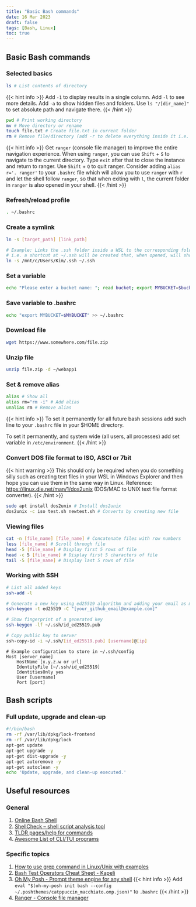 ```yaml
---
title: "Basic Bash commands"
date: 16 Mar 2023
draft: false
tags: [Bash, Linux]
toc: true
---
```

## Basic Bash commands

### Selected basics
```bash
ls # List contents of directory
```

{{< hint info >}}
Add `-1` to display results in a single column. Add `-l` to see more details. Add `-a` to show hidden files and folders. Use `ls "/[dir_name]"` to set absolute path and navigate there. 
{{< /hint >}}


```bash
pwd # Print working directory 
mv # Move directory or rename 
touch file.txt # Create file.txt in current folder
rm # Remove file/directory (add -r to delete everything inside it i.e. recursively)
```

{{< hint info >}}
Get `ranger` (console file manager) to improve the entire navigation experience. When using `ranger`, you can use `Shift` + `S` to navigate to the current directory. Type `exit` after that to close the instance and return to ranger. Use `Shift` + `Q` to quit ranger. Consider adding `alias r='. ranger'` to your `.bashrc` file which will allow you to use `ranger` with `r` and let the shell follow `ranger`, so that when exiting with `l`, the current folder in `ranger` is also opened in your shell.
{{< /hint >}}

### Refresh/reload profile
```bash
. ~/.bashrc
```

### Create a symlink
```bash
ln -s [target_path] [link_path]

# Example: Links the .ssh folder inside a WSL to the corresponding folder on Windows
# i.e. a shortcut at ~/.ssh will be created that, when opened, will show the contents of C:\Users\Kim\.ssh
ln -s /mnt/c/Users/Kim/.ssh ~/.ssh
```

### Set a variable
```bash
echo "Please enter a bucket name: "; read bucket; export MYBUCKET=$bucket
```

### Save variable to .bashrc
```bash
echo "export MYBUCKET=$MYBUCKET" >> ~/.bashrc
```

### Download file
```bash
wget https://www.somewhere.com/file.zip
```

### Unzip file
```bash
unzip file.zip -d ~/webapp1
```

### Set & remove alias
```bash
alias # Show all
alias rm="rm -i" # Add alias
unalias rm # Remove alias
```
{{< hint info >}}
To set it permanently for all future bash sessions add such line to your `.bashrc` file in your $HOME directory.

To set it permanently, and system wide (all users, all processes) add set variable in `/etc/environment`.
{{< /hint >}}


### Convert DOS file format to ISO, ASCI or 7bit

{{< hint warning >}}
This should only be required when you do something silly such as creating text files in your WSL in Windows Explorer and then hope you can use them in the same way in Linux. Reference: https://linux.die.net/man/1/dos2unix (DOS/MAC to UNIX text file format converter).
{{< /hint >}}

```bash
sudo apt install dos2unix # Install dos2unix
dos2unix -c iso test.sh newtest.sh # Converts by creating new file
```

### Viewing files
```bash
cat -n [file_name] [file_name] # Concatenate files with row numbers
less [file_name] # Scroll through file
head -5 [file_name] # Display first 5 rows of file
head -c 5 [file_name] # Display first 5 characters of file
tail -5 [file_name] # Display last 5 rows of file
```

### Working with SSH
```bash
# List all added keys
ssh-add -l

# Generate a new key using ed25519 algorithm and adding your email as meta data
ssh-keygen -t ed25519 -C "[your_github_email@example.com]"

# Show fingerprint of a generated key
ssh-keygen -lf ~/.ssh/id_ed25519.pub

# Copy public key to server
ssh-copy-id -i ~/.ssh/[id_ed25519.pub] [username]@[ip]
```

```
# Example configuration to store in ~/.ssh/config 
Host [server_name]
    HostName [x.y.z.w or url]
    IdentityFile [~/.ssh/id_ed25519]
    IdentitiesOnly yes
    User [username]
    Port [port]
```


## Bash scripts

### Full update, upgrade and clean-up

```bash
#!/bin/bash
rm -rf /var/lib/dpkg/lock-frontend
rm -rf /var/lib/dpkg/lock
apt-get update
apt-get upgrade -y
apt-get dist-upgrade -y
apt-get autoremove -y
apt-get autoclean -y
echo 'Update, upgrade, and clean-up executed.'
```

## Useful resources

### General

1. [Online Bash Shell](https://www.onlinegdb.com/online_bash_shell)
2. [ShellCheck – shell script analysis tool](https://www.shellcheck.net/)
3. [TLDR pages/help for commands](https://tldr.sh/)
4. [Awesome List of CLI/TUI programs](https://github.com/toolleeo/cli-apps)


### Specific topics

1. [How to use grep command in Linux/Unix with examples](https://www.cyberciti.biz/faq/howto-use-grep-command-in-linux-unix/)
2. [Bash Test Operators Cheat Sheet - Kapeli](https://kapeli.com/cheat_sheets/Bash_Test_Operators.docset/Contents/Resources/Documents/index)
3. [Oh My Posh - Prompt theme engine for any shell](https://ohmyposh.dev/docs/)
    {{< hint info >}}
Add `eval "$(oh-my-posh init bash --config ~/.poshthemes/catppuccin_macchiato.omp.json)"` to `.bashrc`
    {{< /hint >}}
4. [Ranger - Console file manager](https://github.com/ranger/ranger)
